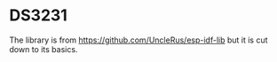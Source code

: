 # DS3231

The library is from https://github.com/UncleRus/esp-idf-lib but it is cut down to its basics.

